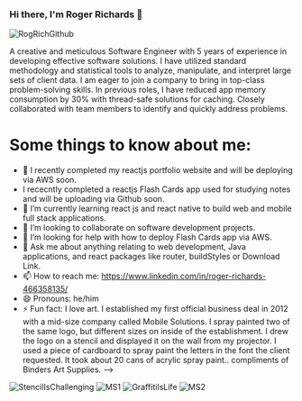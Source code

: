 ### Hi there, I'm Roger Richards 👋

![RogRichGithub](https://user-images.githubusercontent.com/20470279/116919369-2d5d8780-ac1f-11eb-94ef-d34b4af7e866.jpg)
 

A creative and meticulous Software Engineer with 5 years of experience in developing effective software solutions. I have utilized 
standard methodology and statistical tools to analyze, manipulate, and interpret large sets of client data. I am eager to join
a company to bring in top-class problem-solving skills. In previous roles, I have reduced app memory consumption by 30% with 
thread-safe solutions for caching. Closely collaborated with team members to identify and quickly address problems.

# Some things to know about me:

- 🔭 I recently completed my reactjs portfolio website and will be deploying via AWS soon.
- I rececntly completed a reactjs Flash Cards app used for studying notes and will be uploading via Github soon.
- 🌱 I’m currently learning react js and react native to build web and mobile full stack applications.
- 👯 I’m looking to collaborate on software development projects.
- 🤔 I’m looking for help with how to deploy Flash Cards app via AWS.
- 💬 Ask me about anything relating to web development, Java applications, and react packages like router, buildStyles or Download Link.
- 📫 How to reach me: https://www.linkedin.com/in/roger-richards-466358135/
- 😄 Pronouns: he/him
- ⚡ Fun fact: I love art. I established my first official business deal in 2012 with a mid-size company called Mobile Solutions. I spray painted two of the same logo, but different sizes on inside of the establishment. I drew the logo on a stencil and displayed it on the wall from my projector. I used a piece of cardboard to spray paint the letters in the font the client requested. It took about 20 cans of acrylic spray paint.. compliments of Binders Art Supplies. 
-->
<p float="center">
 
![StencilIsChallenging](https://user-images.githubusercontent.com/20470279/116949884-78908e00-ac51-11eb-98d3-b43abb9c5b35.png) ![MS1](https://user-images.githubusercontent.com/20470279/116950121-1dab6680-ac52-11eb-8070-c3b00f9405ca.png) ![GraffitiIsLife](https://user-images.githubusercontent.com/20470279/116950268-7bd84980-ac52-11eb-82d4-7e8ccdf509f8.png) ![MS2](https://user-images.githubusercontent.com/20470279/116950364-cce83d80-ac52-11eb-920c-db2b872c34e9.png) 
</p>
